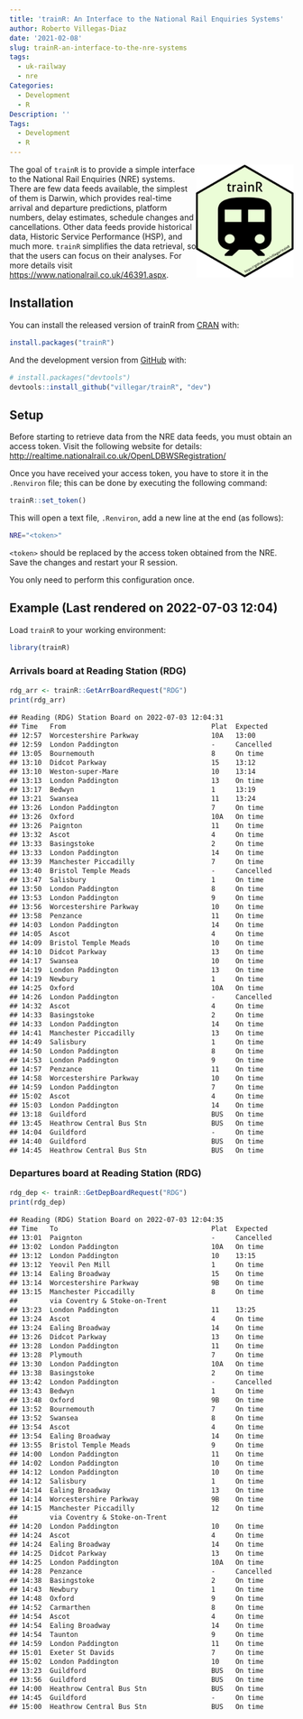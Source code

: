 ```yaml
---
title: 'trainR: An Interface to the National Rail Enquiries Systems'
author: Roberto Villegas-Diaz
date: '2021-02-08'
slug: trainR-an-interface-to-the-nre-systems
tags:
  - uk-railway
  - nre
Categories:
  - Development
  - R
Description: ''
Tags:
  - Development
  - R
---
```


<img src="https://raw.githubusercontent.com/villegar/trainR/main/inst/images/logo.png" alt="logo" align="right" height=200px/>

The goal of `trainR` is to provide a simple interface to the 
National Rail Enquiries (NRE) systems. There are few data feeds 
available, the simplest of them is Darwin, which provides real-time 
arrival and departure predictions, platform numbers, delay estimates, 
schedule changes and cancellations. Other data feeds provide historical 
data, Historic Service Performance (HSP), and much more. `trainR` 
simplifies the data retrieval, so that the users can focus on their 
analyses. For more details visit 
https://www.nationalrail.co.uk/46391.aspx.

## Installation

You can install the released version of trainR from [CRAN](https://CRAN.R-project.org) with:

``` r
install.packages("trainR")
```

And the development version from [GitHub](https://github.com/) with:

``` r
# install.packages("devtools")
devtools::install_github("villegar/trainR", "dev")
```

## Setup
Before starting to retrieve data from the NRE data feeds, you must obtain an access token. 
Visit the following website for details: http://realtime.nationalrail.co.uk/OpenLDBWSRegistration/

Once you have received your access token, you have to store it in the `.Renviron` file; this can be 
done by executing the following command:


```r
trainR::set_token()
```

This will open a text file, `.Renviron`, add a new line at the end (as follows):

```bash
NRE="<token>"
```

`<token>` should be replaced by the access token obtained from the NRE. Save the changes and restart 
your R session.

You only need to perform this configuration once.

## Example (Last rendered on 2022-07-03 12:04)

Load `trainR` to your working environment:

```r
library(trainR)
```

### Arrivals board at Reading Station (RDG)


```r
rdg_arr <- trainR::GetArrBoardRequest("RDG")
print(rdg_arr)
```

```
## Reading (RDG) Station Board on 2022-07-03 12:04:31
## Time   From                                    Plat  Expected
## 12:57  Worcestershire Parkway                  10A   13:00
## 12:59  London Paddington                       -     Cancelled
## 13:05  Bournemouth                             8     On time
## 13:10  Didcot Parkway                          15    13:12
## 13:10  Weston-super-Mare                       10    13:14
## 13:13  London Paddington                       13    On time
## 13:17  Bedwyn                                  1     13:19
## 13:21  Swansea                                 11    13:24
## 13:26  London Paddington                       7     On time
## 13:26  Oxford                                  10A   On time
## 13:26  Paignton                                11    On time
## 13:32  Ascot                                   4     On time
## 13:33  Basingstoke                             2     On time
## 13:33  London Paddington                       14    On time
## 13:39  Manchester Piccadilly                   7     On time
## 13:40  Bristol Temple Meads                    -     Cancelled
## 13:47  Salisbury                               1     On time
## 13:50  London Paddington                       8     On time
## 13:53  London Paddington                       9     On time
## 13:56  Worcestershire Parkway                  10    On time
## 13:58  Penzance                                11    On time
## 14:03  London Paddington                       14    On time
## 14:05  Ascot                                   4     On time
## 14:09  Bristol Temple Meads                    10    On time
## 14:10  Didcot Parkway                          13    On time
## 14:17  Swansea                                 10    On time
## 14:19  London Paddington                       13    On time
## 14:19  Newbury                                 1     On time
## 14:25  Oxford                                  10A   On time
## 14:26  London Paddington                       -     Cancelled
## 14:32  Ascot                                   4     On time
## 14:33  Basingstoke                             2     On time
## 14:33  London Paddington                       14    On time
## 14:41  Manchester Piccadilly                   13    On time
## 14:49  Salisbury                               1     On time
## 14:50  London Paddington                       8     On time
## 14:53  London Paddington                       9     On time
## 14:57  Penzance                                11    On time
## 14:58  Worcestershire Parkway                  10    On time
## 14:59  London Paddington                       7     On time
## 15:02  Ascot                                   4     On time
## 15:03  London Paddington                       14    On time
## 13:18  Guildford                               BUS   On time
## 13:45  Heathrow Central Bus Stn                BUS   On time
## 14:04  Guildford                               -     On time
## 14:40  Guildford                               BUS   On time
## 14:45  Heathrow Central Bus Stn                BUS   On time
```

### Departures board at Reading Station (RDG)


```r
rdg_dep <- trainR::GetDepBoardRequest("RDG")
print(rdg_dep)
```

```
## Reading (RDG) Station Board on 2022-07-03 12:04:35
## Time   To                                      Plat  Expected
## 13:01  Paignton                                -     Cancelled
## 13:02  London Paddington                       10A   On time
## 13:12  London Paddington                       10    13:15
## 13:12  Yeovil Pen Mill                         1     On time
## 13:14  Ealing Broadway                         15    On time
## 13:14  Worcestershire Parkway                  9B    On time
## 13:15  Manchester Piccadilly                   8     On time
##        via Coventry & Stoke-on-Trent           
## 13:23  London Paddington                       11    13:25
## 13:24  Ascot                                   4     On time
## 13:24  Ealing Broadway                         14    On time
## 13:26  Didcot Parkway                          13    On time
## 13:28  London Paddington                       11    On time
## 13:28  Plymouth                                7     On time
## 13:30  London Paddington                       10A   On time
## 13:38  Basingstoke                             2     On time
## 13:42  London Paddington                       -     Cancelled
## 13:43  Bedwyn                                  1     On time
## 13:48  Oxford                                  9B    On time
## 13:52  Bournemouth                             7     On time
## 13:52  Swansea                                 8     On time
## 13:54  Ascot                                   4     On time
## 13:54  Ealing Broadway                         14    On time
## 13:55  Bristol Temple Meads                    9     On time
## 14:00  London Paddington                       11    On time
## 14:02  London Paddington                       10    On time
## 14:12  London Paddington                       10    On time
## 14:12  Salisbury                               1     On time
## 14:14  Ealing Broadway                         13    On time
## 14:14  Worcestershire Parkway                  9B    On time
## 14:15  Manchester Piccadilly                   12    On time
##        via Coventry & Stoke-on-Trent           
## 14:20  London Paddington                       10    On time
## 14:24  Ascot                                   4     On time
## 14:24  Ealing Broadway                         14    On time
## 14:25  Didcot Parkway                          13    On time
## 14:25  London Paddington                       10A   On time
## 14:28  Penzance                                -     Cancelled
## 14:38  Basingstoke                             2     On time
## 14:43  Newbury                                 1     On time
## 14:48  Oxford                                  9     On time
## 14:52  Carmarthen                              8     On time
## 14:54  Ascot                                   4     On time
## 14:54  Ealing Broadway                         14    On time
## 14:54  Taunton                                 9     On time
## 14:59  London Paddington                       11    On time
## 15:01  Exeter St Davids                        7     On time
## 15:02  London Paddington                       10    On time
## 13:23  Guildford                               BUS   On time
## 13:56  Guildford                               BUS   On time
## 14:00  Heathrow Central Bus Stn                BUS   On time
## 14:45  Guildford                               -     On time
## 15:00  Heathrow Central Bus Stn                BUS   On time
```
